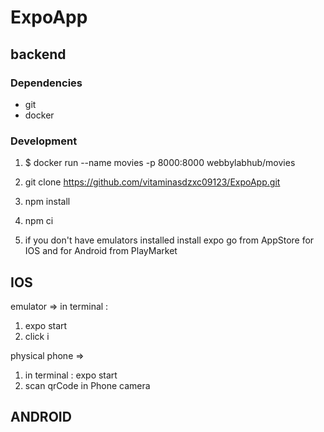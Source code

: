 # ExpoApp

## backend

### Dependencies

* git 
* docker

### Development

1.  $ docker run --name movies -p 8000:8000 webbylabhub/movies
2.  git clone https://github.com/vitaminasdzxc09123/ExpoApp.git
3. npm install
4. npm ci

5. if you don't have emulators installed install expo go from AppStore for IOS and for Android from PlayMarket

## IOS 
emulator => in terminal : 

1. expo start
2. click i

physical phone => 

1. in terminal :  expo start 
2. scan qrCode in Phone camera

## ANDROID 

emulator => 

1. in terminal : expo start
2. click a

physical phone => 

1. in terminal : expo start
2. in Expo Go app open qrCodeScan and scan qr from terminal
